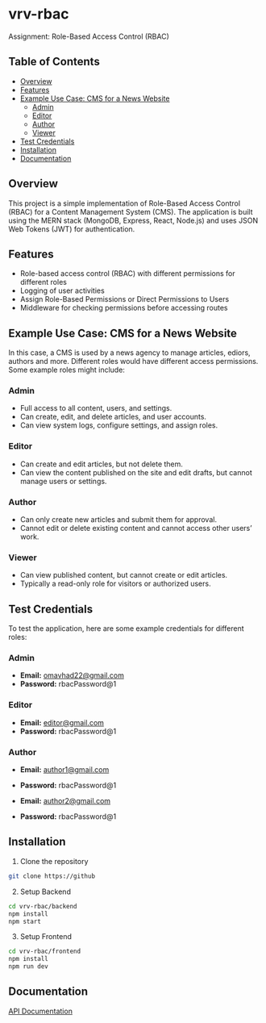 # vrv-rbac
Assignment: Role-Based Access Control (RBAC)

## Table of Contents
- [Overview](#overview)
- [Features](#features)
- [Example Use Case: CMS for a News Website](#example-use-case-cms-for-a-news-website)
    - [Admin](#admin)
    - [Editor](#editor)
    - [Author](#author)
    - [Viewer](#viewer)
- [Test Credentials](#test-credentials)
- [Installation](#installation)
- [Documentation](#documentation)

## Overview
This project is a simple implementation of Role-Based Access Control (RBAC) for a Content Management System (CMS). The application is built using the MERN stack (MongoDB, Express, React, Node.js) and uses JSON Web Tokens (JWT) for authentication.


## Features
- Role-based access control (RBAC) with different permissions for different roles
- Logging of user activities
- Assign Role-Based Permissions or Direct Permissions to Users
- Middleware for checking permissions before accessing routes


## Example Use Case: CMS for a News Website

In this case, a CMS is used by a news agency to manage articles, ediors, authors and more. Different roles would have different access permissions. Some example roles might include:

### Admin
- Full access to all content, users, and settings.
- Can create, edit, and delete articles, and user accounts.
- Can view system logs, configure settings, and assign roles.

### Editor
- Can create and edit articles, but not delete them.
- Can view the content published on the site and edit drafts, but cannot manage users or settings.

### Author
- Can only create new articles and submit them for approval.
- Cannot edit or delete existing content and cannot access other users’ work.

### Viewer
- Can view published content, but cannot create or edit articles.
- Typically a read-only role for visitors or authorized users.


## Test Credentials

To test the application, here are some example credentials for different roles:

### Admin
- **Email:** omavhad22@gmail.com
- **Password:** rbacPassword@1

### Editor
- **Email:** editor@gmail.com
- **Password:** rbacPassword@1

### Author
- **Email:** author1@gmail.com
- **Password:** rbacPassword@1

- **Email:** author2@gmail.com
- **Password:** rbacPassword@1


## Installation
1. Clone the repository
```bash
git clone https://github
```

2. Setup Backend
```bash
cd vrv-rbac/backend
npm install
npm start
```

3. Setup Frontend
```bash
cd vrv-rbac/frontend
npm install
npm run dev
```


## Documentation
[API Documentation](https://documenter.getpostman.com/view/19388406/2sAYBYeVY9)
